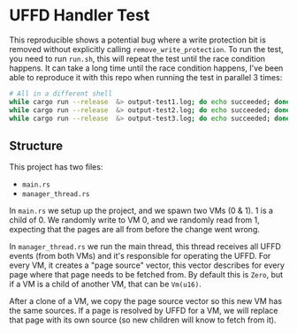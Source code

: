 # UFFD Handler Test

This reproducible shows a potential bug where a write protection bit is removed
without explicitly calling `remove_write_protection`. To run the test, you need
to run `run.sh`, this will repeat the test until the race condition happens. It
can take a long time until the race condition happens, I've been able to
reproduce it with this repo when running the test in parallel 3 times:

```sh
# All in a different shell
while cargo run --release  &> output-test1.log; do echo succeeded; done
while cargo run --release  &> output-test2.log; do echo succeeded; done
while cargo run --release  &> output-test3.log; do echo succeeded; done
```

## Structure

This project has two files:

- `main.rs`
- `manager_thread.rs`

In `main.rs` we setup up the project, and we spawn two VMs (0 & 1). 1 is a child
of 0. We randomly write to VM 0, and we randomly read from 1, expecting that the
pages are all from before the change went wrong.

In `manager_thread.rs` we run the main thread, this thread receives all UFFD
events (from both VMs) and it's responsible for operating the UFFD. For every
VM, it creates a "page source" vector, this vector describes for every page
where that page needs to be fetched from. By default this is `Zero`, but if a VM
is a child of another VM, that can be `Vm(u16)`.

After a clone of a VM, we copy the page source vector so this new VM has the
same sources. If a page is resolved by UFFD for a VM, we will replace that page
with its own source (so new children will know to fetch from it).
